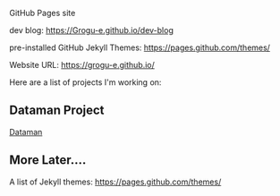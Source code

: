 
GitHub Pages site

dev blog: https://Grogu-e.github.io/dev-blog

pre-installed GitHub Jekyll Themes: https://pages.github.com/themes/

Website URL: https://grogu-e.github.io/

Here are a list of projects I'm working on:

## Dataman Project

<a href="https://github.com/Grogu-e/CTS285_FA22">Dataman</a>


## More Later....

A list of Jekyll themes: https://pages.github.com/themes/

